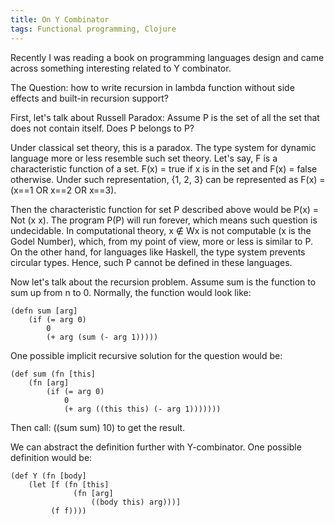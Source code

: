 ```yaml
---
title: On Y Combinator
tags: Functional programming, Clojure
---
```

Recently I was reading a book on programming languages design and came
across something interesting related to Y combinator.

The Question: how to write recursion in lambda function without side
effects and built-in recursion support?

First, let's talk about Russell Paradox: Assume P is the set of all
the set that does not contain itself. Does P belongs to P?

Under classical set theory, this is a paradox. The type system for
dynamic language more or less resemble such set theory. Let's say, F
is a characteristic function of a set. F(x) = true if x is in the set
and F(x) = false otherwise. Under such representation, {1, 2, 3} can
be represented as F(x) = (x==1 OR x==2 OR x==3).

<!--more-->

Then the characteristic function for set P described above would be
P(x) = Not (x x). The program P(P) will run forever, which means such
question is undecidable. In computational theory, x $\notin$ Wx is not
computable (x is the Godel Number), which, from my point of view, more
or less is similar to P.  On the other hand, for languages like
Haskell, the type system prevents circular types. Hence, such P cannot
be defined in these languages.

Now let's talk about the recursion problem. Assume sum is the function
to sum up from n to 0. Normally, the function would look like:

~~~~ {#mycode .clojure .numberLines startFrom="1"}
(defn sum [arg]
    (if (= arg 0)
        0
        (+ arg (sum (- arg 1)))))
~~~~~~~~~~~~~~~~~~~~~~~~~~~~~~~~~~~~~~~~~~~~~~~~~

One possible implicit recursive solution for the question would be:

~~~~ {#mycode .clojure .numberLines startFrom="1"}
(def sum (fn [this]
    (fn [arg]
        (if (= arg 0)
            0
            (+ arg ((this this) (- arg 1)))))))
~~~~~~~~~~~~~~~~~~~~~~~~~~~~~~~~~~~~~~~~~~~~~~~~~

Then call:  ((sum sum) 10) to get the result.

We can abstract the definition further with Y-combinator. One possible
definition would be:

~~~~ {#mycode .clojure .numberLines startFrom="1"}
(def Y (fn [body]
    (let [f (fn [this]
              (fn [arg]
                  ((body this) arg)))]
         (f f))))
~~~~~~~~~~~~~~~~~~~~~~~~~~~~~~~~~~~~~~~~~~~~~~~~~
